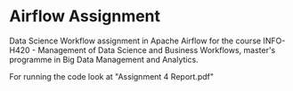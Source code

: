 # Airflow Assignment
Data Science Workflow assignment in Apache Airflow for the course INFO-H420 - Management of Data Science and Business Workflows, master's programme in Big Data Management and Analytics.

For running the code look at "Assignment 4 Report.pdf"
